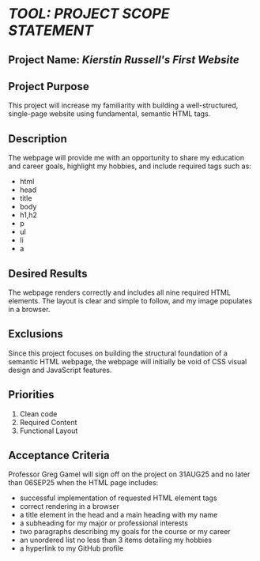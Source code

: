 # *TOOL: PROJECT SCOPE STATEMENT*


## Project Name: *Kierstin Russell's First Website*


## Project Purpose

This project will increase my familiarity with building a well-structured, single-page website using fundamental, semantic HTML tags.


## Description

The webpage will provide me with an opportunity to share my education and career goals, highlight my hobbies, and include required tags such as:

* html
* head
* title
* body
* h1,h2
* p
* ul
* li
* a


## Desired Results

The webpage renders correctly and includes all nine required HTML elements. The layout is clear and simple to follow, and my image populates in a browser.


## Exclusions

Since this project focuses on building the structural foundation of a semantic HTML webpage, the webpage will initially be void of CSS visual design and JavaScript features.


## Priorities

1. Clean code
2. Required Content
3. Functional Layout


## Acceptance Criteria

Professor Greg Gamel will sign off on the project on 31AUG25 and no later than 06SEP25 when the HTML page includes:

* successful implementation of requested HTML element tags
* correct rendering in a browser
* a title element in the head and a main heading with my name
* a subheading for my major or professional interests
* two paragraphs describing my goals for the course or my career
* an unordered list no less than 3 items detailing my hobbies
* a hyperlink to my GitHub profile